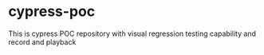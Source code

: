 # cypress-poc
This is cypress POC repository with visual regression testing capability and record and playback
